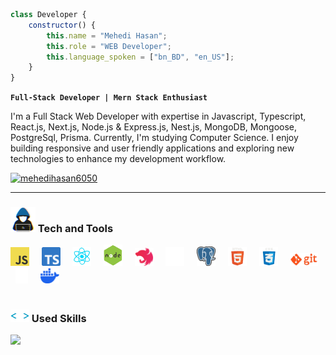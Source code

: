 ``` javascript
class Developer {
    constructor() {
        this.name = "Mehedi Hasan";
        this.role = "WEB Developer";
        this.language_spoken = ["bn_BD", "en_US"];
    }
}

```
 **`Full-Stack Developer | Mern Stack Enthusiast`**

I'm a Full Stack Web Developer with expertise in Javascript, Typescript, React.js, Next.js, Node.js & Express.js, Nest.js, MongoDB, Mongoose, PostgreSql, Prisma. Currently, I'm studying Computer Science. I enjoy building responsive and user friendly applications and exploring new technologies to enhance my development workflow.


<p align="left">
    <a href="https://twitter.com/mehedihasan6050" target="blank"><img src="https://img.shields.io/twitter/follow/mehedihasan6050?logo=twitter&style=for-the-badge" alt="mehedihasan6050" /></a>  
   </p>

---

###  <img src="https://github.com/mehedihasan605/mehedihasan605/blob/main/assets/tech.gif" width="40" height="40" /> Tech and Tools

<div align="left">
 <img src="https://github.com/mehedihasan605/mehedihasan605/blob/main/assets/javascript.png" width="30"> &nbsp; &nbsp; 
 <img src="https://github.com/mehedihasan605/mehedihasan605/blob/main/assets/typescript.png" width="30"> &nbsp; &nbsp;
 <img src="https://github.com/mehedihasan605/mehedihasan605/blob/main/assets/react.gif" width="30"> &nbsp; &nbsp; 
 <img src="https://github.com/mehedihasan605/mehedihasan605/blob/main/assets/node.gif" width="30"> &nbsp; &nbsp; 
<!--  <img src="https://github.com/mehedihasan605/mehedihasan605/blob/main/assets/express.png" width="30"> &nbsp; &nbsp;  -->
 <img src="https://github.com/mehedihasan605/mehedihasan605/blob/main/assets/nest.svg" width="30"/> &nbsp; &nbsp; 
 <img src="https://github.com/mehedihasan605/mehedihasan605/blob/main/assets/mongodb.gif" width="30"> &nbsp; &nbsp; 
 <img src="https://github.com/mehedihasan605/mehedihasan605/blob/main/assets/postgresql.png" width="30"> &nbsp; &nbsp; 
 <img src="https://github.com/mehedihasan605/mehedihasan605/blob/main/assets/html.gif" width="30"> &nbsp; &nbsp; 
 <img src="https://github.com/mehedihasan605/mehedihasan605/blob/main/assets/css.gif" width="30"> &nbsp; &nbsp; 
 <img src="https://github.com/mehedihasan605/mehedihasan605/blob/main/assets/git.gif" width="45"> &nbsp; &nbsp; 
 <img src="https://github.com/mehedihasan605/mehedihasan605/blob/main/assets/Prisma.svg" width="20"> &nbsp; &nbsp; 
 <img src="https://github.com/mehedihasan605/mehedihasan605/blob/main/assets/docker.svg" width="30">
</div>


#

### <img src="https://github.com/mehedihasan605/mehedihasan605/blob/main/assets/skills.gif" alt="" width="30" height="20" /> Used Skills

![](https://github-readme-stats.vercel.app/api/top-langs/?username=mehedihasan605&theme=catppuccin_mocha&hide_border=false&include_all_commits=false&count_private=false&layout=compact)



